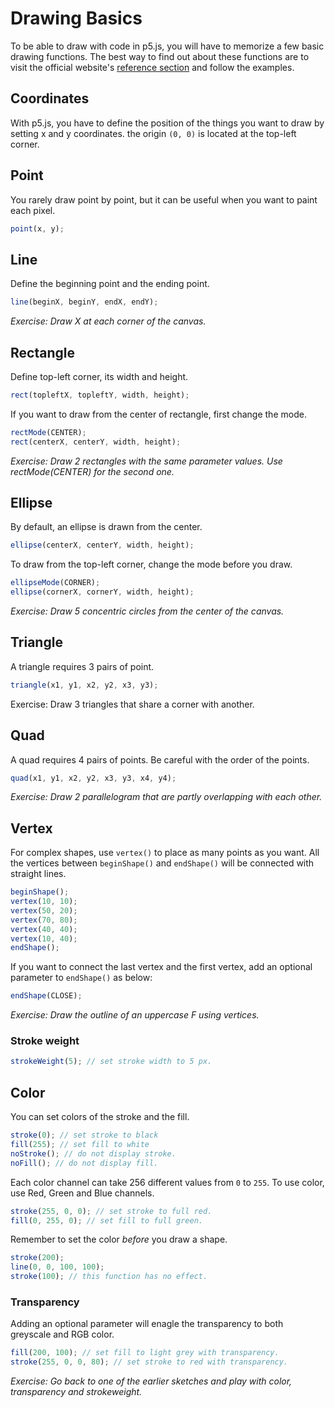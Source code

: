 # Drawing Basics

To be able to draw with code in p5.js, you will have to memorize a few basic drawing functions. The best way to find out about these functions are to visit the official website's [reference section](http://p5js.org/reference/) and follow the examples.

## Coordinates
With p5.js, you have to define the position of the things you want to draw by setting x and y coordinates. the origin `(0, 0)` is located at the top-left corner.


## Point
You rarely draw point by point, but it can be useful when you want to paint each pixel.
```js
point(x, y);
```

## Line
Define the beginning point and the ending point.
```js
line(beginX, beginY, endX, endY);
```
*Exercise: Draw X at each corner of the canvas.*

## Rectangle
Define top-left corner, its width and height.
```js
rect(topleftX, topleftY, width, height);
```
If you want to draw from the center of rectangle, first change the mode.
```js
rectMode(CENTER);
rect(centerX, centerY, width, height);
```
*Exercise: Draw 2 rectangles with the same parameter values. Use rectMode(CENTER) for the second one.*

## Ellipse
By default, an ellipse is drawn from the center.
```js
ellipse(centerX, centerY, width, height);
```
To draw from the top-left corner, change the mode before you draw.
```js
ellipseMode(CORNER);
ellipse(cornerX, cornerY, width, height);
```
*Exercise: Draw 5 concentric circles from the center of the canvas.*

## Triangle
A triangle requires 3 pairs of point.
```js
triangle(x1, y1, x2, y2, x3, y3);
```
Exercise: Draw 3 triangles that share a corner with another.

## Quad
A quad requires 4 pairs of points. Be careful with the order of the points.
```js
quad(x1, y1, x2, y2, x3, y3, x4, y4);
```
*Exercise: Draw 2 parallelogram that are partly overlapping with each other.*

## Vertex
For complex shapes, use `vertex()` to place as many points as you want. All the vertices between `beginShape()` and `endShape()` will be connected with straight lines.
```js
beginShape();
vertex(10, 10);
vertex(50, 20);
vertex(70, 80);
vertex(40, 40);
vertex(10, 40);
endShape();
```
If you want to connect the last vertex and the first vertex, add an optional parameter to `endShape()` as below:
```js
endShape(CLOSE);
```
*Exercise: Draw the outline of an uppercase F using vertices.*

### Stroke weight
```js
strokeWeight(5); // set stroke width to 5 px.
```

## Color
You can set colors of the stroke and the fill. 
```js
stroke(0); // set stroke to black
fill(255); // set fill to white
noStroke(); // do not display stroke.
noFill(); // do not display fill.
```

Each color channel can take 256 different values from `0` to `255`. To use color, use Red, Green and Blue channels.
```js
stroke(255, 0, 0); // set stroke to full red.
fill(0, 255, 0); // set fill to full green.
```

Remember to set the color *before* you draw a shape.
```js
stroke(200);
line(0, 0, 100, 100);
stroke(100); // this function has no effect.
```

### Transparency
Adding an optional parameter will enagle the transparency to both greyscale and RGB color.
```js
fill(200, 100); // set fill to light grey with transparency.
stroke(255, 0, 0, 80); // set stroke to red with transparency.
```
*Exercise: Go back to one of the earlier sketches and play with color, transparency and strokeweight.*

